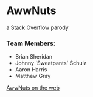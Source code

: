 # AwwNuts
a Stack Overflow parody

### Team Members:
- Brian Sheridan
- Johnny 'Sweatpants' Schulz
- Aaron Harris
- Matthew Gray


[AwwNuts on the web](https://awwnuts.herokuapp.com/)
